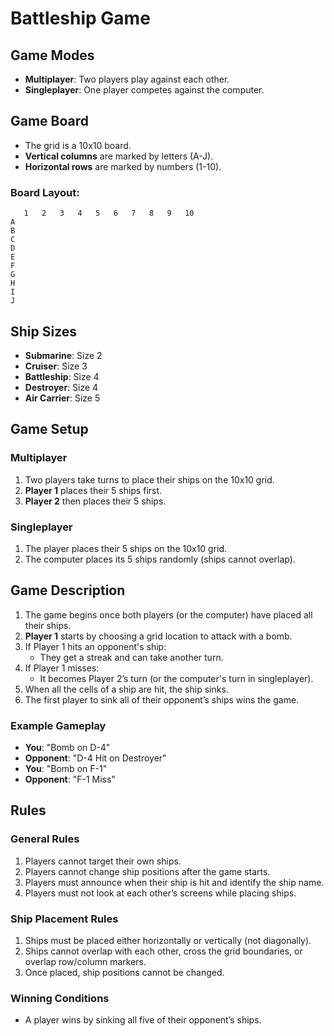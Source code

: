 # Battleship Game

## Game Modes
- **Multiplayer**: Two players play against each other.
- **Singleplayer**: One player competes against the computer.

## Game Board
- The grid is a 10x10 board.
- **Vertical columns** are marked by letters (A-J).
- **Horizontal rows** are marked by numbers (1-10).

### Board Layout:
```
   1   2   3   4   5   6   7   8   9   10
A
B
C
D
E
F
G
H
I
J
```

## Ship Sizes
- **Submarine**: Size 2
- **Cruiser**: Size 3
- **Battleship**: Size 4
- **Destroyer**: Size 4
- **Air Carrier**: Size 5

## Game Setup
### Multiplayer
1. Two players take turns to place their ships on the 10x10 grid.
2. **Player 1** places their 5 ships first.
3. **Player 2** then places their 5 ships.

### Singleplayer
1. The player places their 5 ships on the 10x10 grid.
2. The computer places its 5 ships randomly (ships cannot overlap).

## Game Description
1. The game begins once both players (or the computer) have placed all their ships.
2. **Player 1** starts by choosing a grid location to attack with a bomb.
3. If Player 1 hits an opponent's ship:
   - They get a streak and can take another turn.
4. If Player 1 misses:
   - It becomes Player 2’s turn (or the computer's turn in singleplayer).
5. When all the cells of a ship are hit, the ship sinks.
6. The first player to sink all of their opponent’s ships wins the game.

### Example Gameplay
- **You**: "Bomb on D-4"
- **Opponent**: "D-4 Hit on Destroyer"
- **You**: "Bomb on F-1"
- **Opponent**: "F-1 Miss"

## Rules
### General Rules
1. Players cannot target their own ships.
2. Players cannot change ship positions after the game starts.
3. Players must announce when their ship is hit and identify the ship name.
4. Players must not look at each other’s screens while placing ships.

### Ship Placement Rules
1. Ships must be placed either horizontally or vertically (not diagonally).
2. Ships cannot overlap with each other, cross the grid boundaries, or overlap row/column markers.
3. Once placed, ship positions cannot be changed.

### Winning Conditions
- A player wins by sinking all five of their opponent’s ships.
